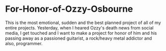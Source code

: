 # For-Honor-of-Ozzy-Osbourne
This is the most emotional, sudden and the best planned project of all of my entire projects. Yesterday, when I heared Ozzy's death news from social media, I get touched and I want to make a project for honor of him and his passing away as a passioned guitarist, a rock/heavy metal addictor and also, programmer. 

